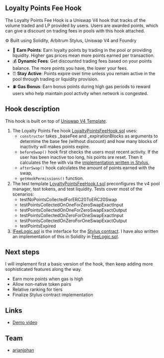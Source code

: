 ## Loyalty Points Fee Hook

The Loyalty Points Fee Hook is a Uniswap V4 hook that tracks of the volume traded and LP provided by users. Users are awarded points, which can give a discount on trading fees in pools with this hook attached.

⚙️ Built using Solidity, Arbitrum Stylus, Uniswap V4 and Foundry

- 🌟 **Earn Points**: Earn loyalty points by trading in the pool or providing liquidity. Higher gas prices mean more points earned per transaction.
- 💰 **Dynamic Fees**: Get discounted trading fees based on your points balance. The more points you have, the lower your fees.
- ⏰ **Stay Active**: Points expire over time unless you remain active in the pool through trading or liquidity provision.
- ⛽ **Gas Bonus**: Earn bonus points during high gas periods to reward users who help maintain pool activity when network is congested.

## Hook description

This hook is built on top of [Uniswap V4 Template](https://github.com/uniswapfoundation/v4-template).

1. The Loyalty Points Fee hook [LoyaltyPointsFeeHook.sol](src/LoyaltyPointsFeeHook.sol) uses:
    - `constructor` takes _baseFee and _expirationBlocks as arguments to determine the base fee (without discount) and how many blocks of inactivity will makes points expire.
    - `beforeSwap()` hook first checks the users most recent activity. If the user has been inactive too long, his points are reset. Then it calculates the fee with via the [implementation written in Stylus](https://github.com/arjanjohan/loyalty-points-fee-hook-stylus),
    - `afterSwap()` hook calculates the amount of points earned with the swap,
    - `getHookPermissions()` function.  
2. The test template [LoyaltyPointsFeeHook.t.sol](test/LoyaltyPointsFeeHook.t.sol) preconfigures the v4 pool manager, test tokens, and test liquidity. Tests cover most of the scenarios:
    - testNoPointsCollectedForERC20ToERC20Swap
    - testPointsCollectedOnOneForZeroSwapExactInput
    - testPointsCollectedOnOneForZeroSwapExactOutput
    - testPointsCollectedOnZeroForOneSwapExactInput
    - testPointsCollectedOnZeroForOneSwapExactOutput
    - testPointsExpired
3. [IFeeLogic.sol](src/interface/IFeeLogic.sol) is the interface for the [Stylus contract](https://github.com/arjanjohan/loyalty-points-fee-hook-stylus). I have also written an implementation of this in Solidity in [FeeLogic.sol](src/FeeLogic.sol).

## Next steps

I will implement first a basic version of the hook, then keep adding more sophisticated features along the way.
- Earn more points when gas is high
- Allow non-native token pairs
- Relative ranking for tiers
- Finalize Stylus contract implementation

## Links
- [Demo video](https://youtu.be/kl91676TsCI)

## Team 
- [arjanjohan](https://x.com/arjanjohan)
